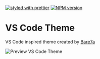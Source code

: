 [![styled with prettier](https://img.shields.io/badge/styled_with-prettier-ff69b4.svg)](https://github.com/prettier/prettier)
[![NPM version](https://img.shields.io/npm/v/dbgate-plugin-vscode-theme.svg)](https://www.npmjs.com/package/dbgate-plugin-vscode-theme)

# VS Code Theme

VS Code inspired theme created by [Bare7a](https://github.com/bare7a/dbgate-plugin-vs-code-theme)

![Preview VS Code Theme](https://github.com/Bare7a/dbgate-plugin-vs-code-theme/blob/main/preview.png)
